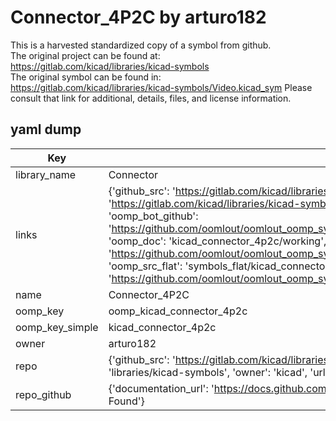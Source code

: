 # Connector_4P2C by arturo182  
This is a harvested standardized copy of a symbol from github.  
The original project can be found at:  
https://gitlab.com/kicad/libraries/kicad-symbols  
The original symbol can be found in:
https://gitlab.com/kicad/libraries/kicad-symbols/Video.kicad_sym
Please consult that link for additional, details, files, and license information.  
## yaml dump  
| Key | Value |  
| --- | --- |  
| library_name | Connector |  
| links | {'github_src': 'https://gitlab.com/kicad/libraries/kicad-symbols/Video.kicad_sym', 'github_src_repo': 'https://gitlab.com/kicad/libraries/kicad-symbols', 'oomp_bot': 'kicad_connector_4p2c/working', 'oomp_bot_github': 'https://github.com/oomlout/oomlout_oomp_symbol_bot/tree/main/kicad_connector_4p2c/working', 'oomp_doc': 'kicad_connector_4p2c/working', 'oomp_doc_github': 'https://github.com/oomlout/oomlout_oomp_symbol_doc/tree/main/kicad_connector_4p2c/working', 'oomp_src_flat': 'symbols_flat/kicad_connector_4p2c/working', 'oomp_src_flat_github': 'https://github.com/oomlout/oomlout_oomp_symbol_src/tree/main/kicad_connector_4p2c/working'} |  
| name | Connector_4P2C |  
| oomp_key | oomp_kicad_connector_4p2c |  
| oomp_key_simple | kicad_connector_4p2c |  
| owner | arturo182 |  
| repo | {'github_src': 'https://gitlab.com/kicad/libraries/kicad-symbols/Video.kicad_sym', 'name': 'libraries/kicad-symbols', 'owner': 'kicad', 'url': 'https://gitlab.com/kicad/libraries/kicad-symbols'} |  
| repo_github | {'documentation_url': 'https://docs.github.com/rest/repos/repos#get-a-repository', 'message': 'Not Found'} |  

